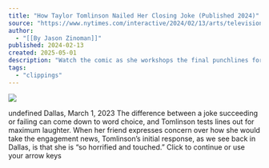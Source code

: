 ```yaml
---
title: "How Taylor Tomlinson Nailed Her Closing Joke (Published 2024)"
source: "https://www.nytimes.com/interactive/2024/02/13/arts/television/taylor-tomlinson-have-it-all-netflix.html?unlocked_article_code=1.VU0.xGOC.U-BwYuiuUy0E&smid=url-share"
author:
  - "[[By Jason Zinoman]]"
published: 2024-02-13
created: 2025-05-01
description: "Watch the comic as she workshops the final punchlines for her new Netflix special."
tags:
  - "clippings"
---
```


![](https://static01.nytimes.com/newsgraphics/2024-01-29-taylor-closer/_images/wordchoice_new_dallasandtucson_hires_16x9_still-@@-1200@x2.jpg)

undefined Dallas, March 1, 2023 The difference between a joke succeeding or failing can come down to word choice, and Tomlinson tests lines out for maximum laughter. When her friend expresses concern over how she would take the engagement news, Tomlinson’s initial response, as we see back in Dallas, is that she is “so horrified and touched.” Click to continue or use your arrow keys